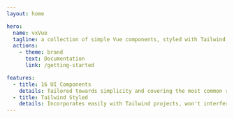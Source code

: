 ```yaml
---
layout: home

hero:
  name: vxVue
  tagline: a collection of simple Vue components, styled with Tailwind CSS
  actions:
    - theme: brand
      text: Documentation
      link: /getting-started

features:
  - title: 16 UI Components
    details: Tailored towards simplicity and covering the most common requirements for your "usual" application
  - title: Tailwind Styled
    details: Incorporates easily with Tailwind projects, won't interfere with your custom CSS and is easily configured with a handful of CSS variables
---
```


